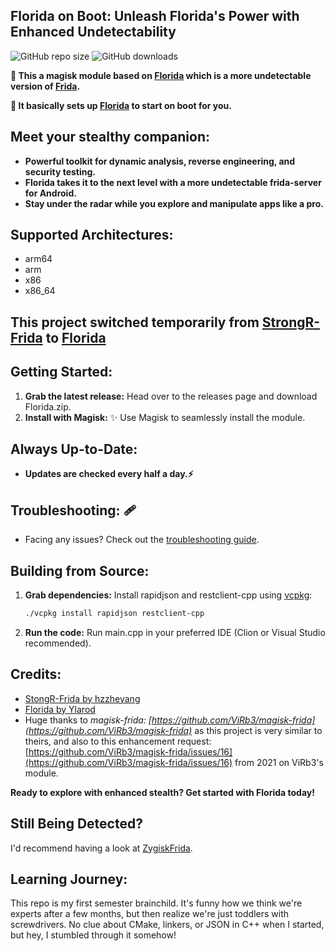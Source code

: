 ## **Florida on Boot: Unleash Florida's Power with Enhanced Undetectability**

![GitHub repo size](https://img.shields.io/github/repo-size/Exo1i/MagiskHluda)
![GitHub downloads](https://img.shields.io/github/downloads/Exo1i/magiskhluda/total)

**🌟 This a magisk module based on [Florida](https://github.com/hzzheyang/strongR-frida-android) which is a more
undetectable version of [Frida](https://github.com/frida/frida/).**

**🌟 It basically sets up [Florida](https://github.com/Ylarod/Florida) to start on boot for you.**

## **Meet your stealthy companion:** ️‍

- **Powerful toolkit for dynamic analysis, reverse engineering, and security testing.**
- **Florida takes it to the next level with a more undetectable frida-server for Android.**
- **Stay under the radar while you explore and manipulate apps like a pro.**

## **Supported Architectures:** ️

- arm64
- arm
- x86
- x86_64

## **This project switched temporarily from [StrongR-Frida](https://github.com/hzzheyang/strongR-frida-android) to [Florida](https://github.com/Ylarod/Florida)**

## **Getting Started:**

1. **Grab the latest release:**  Head over to the releases page and download Florida.zip.
2. **Install with Magisk:** ✨ Use Magisk to seamlessly install the module.

## **Always Up-to-Date:**

- **Updates are checked every half a day.⚡**

## **Troubleshooting:** 🩹

- Facing any issues? Check out
  the [troubleshooting guide](https://github.com/Exo1i/MagiskHluda/blob/main/troubleshooting.md).

## **Building from Source:** ️

1. **Grab dependencies:**  Install rapidjson and restclient-cpp using [vcpkg](https://vcpkg.io/en/getting-started):
   ```bash
   ./vcpkg install rapidjson restclient-cpp

2. **Run the code:** Run main.cpp in your preferred IDE (Clion or Visual Studio recommended).

## **Credits:**

- [StongR-Frida by hzzheyang](https://github.com/hzzheyang/strongR-frida-android)
- [Florida by Ylarod](https://github.com/Ylarod/Florida)
- Huge thanks to _magisk-frida: [https://github.com/ViRb3/magisk-frida](https://github.com/ViRb3/magisk-frida)_ as this
  project is very similar to theirs, and also to this enhancement
  request: [https://github.com/ViRb3/magisk-frida/issues/16](https://github.com/ViRb3/magisk-frida/issues/16) from 2021
  on ViRb3's module.

**Ready to explore with enhanced stealth? Get started with Florida today!**

## **Still Being Detected?**

I'd recommend having a look at [ZygiskFrida](https://github.com/lico-n/ZygiskFrida).

## **Learning Journey:**

This repo is my first semester brainchild. It's funny how we think we're experts after a few months, but then realize
we're just toddlers with screwdrivers. No clue about CMake, linkers, or JSON in C++ when I started, but hey, I stumbled
through it somehow!


